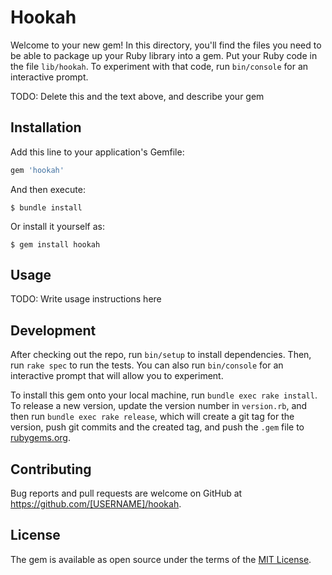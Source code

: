 # Hookah

Welcome to your new gem! In this directory, you'll find the files you need to be able to package up your Ruby library into a gem. Put your Ruby code in the file `lib/hookah`. To experiment with that code, run `bin/console` for an interactive prompt.

TODO: Delete this and the text above, and describe your gem

## Installation

Add this line to your application's Gemfile:

```ruby
gem 'hookah'
```

And then execute:

    $ bundle install

Or install it yourself as:

    $ gem install hookah

## Usage

TODO: Write usage instructions here

## Development

After checking out the repo, run `bin/setup` to install dependencies. Then, run `rake spec` to run the tests. You can also run `bin/console` for an interactive prompt that will allow you to experiment.

To install this gem onto your local machine, run `bundle exec rake install`. To release a new version, update the version number in `version.rb`, and then run `bundle exec rake release`, which will create a git tag for the version, push git commits and the created tag, and push the `.gem` file to [rubygems.org](https://rubygems.org).

## Contributing

Bug reports and pull requests are welcome on GitHub at https://github.com/[USERNAME]/hookah.

## License

The gem is available as open source under the terms of the [MIT License](https://opensource.org/licenses/MIT).
